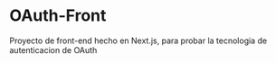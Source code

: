 # OAuth-Front
Proyecto de front-end hecho en Next.js, para probar la tecnologia de autenticacion de OAuth

